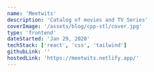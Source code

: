 ```yaml
---
name: 'Meetwits'
description: 'Catalog of movies and TV Series'
coverImage: '/assets/blog/cpp-stl/cover.jpg'
type: 'frontend'
dateStarted: 'Jan 29, 2020'
techStack: ['react', 'css', 'tailwind']
githubLink: ''
hostedLink: 'https://meetwits.netlify.app/'
---
```

